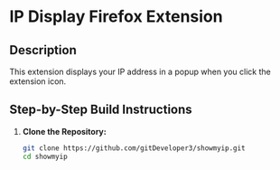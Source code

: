 # IP Display Firefox Extension

## Description

This extension displays your IP address in a popup when you click the extension icon.

## Step-by-Step Build Instructions

1. **Clone the Repository:**
   ```bash
   git clone https://github.com/gitDeveloper3/showmyip.git
   cd showmyip
